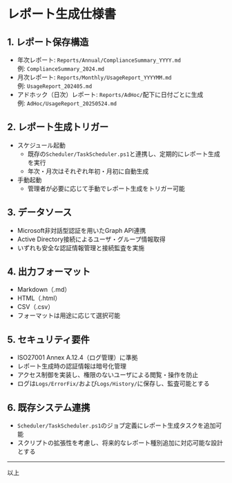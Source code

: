 # レポート生成仕様書

## 1. レポート保存構造
- 年次レポート: `Reports/Annual/ComplianceSummary_YYYY.md`  
  例: `ComplianceSummary_2024.md`
- 月次レポート: `Reports/Monthly/UsageReport_YYYYMM.md`  
  例: `UsageReport_202405.md`
- アドホック（日次）レポート: `Reports/AdHoc/`配下に日付ごとに生成  
  例: `AdHoc/UsageReport_20250524.md`

## 2. レポート生成トリガー
- スケジュール起動  
  - 既存の`Scheduler/TaskScheduler.ps1`と連携し、定期的にレポート生成を実行  
  - 年次・月次はそれぞれ年初・月初に自動生成  
- 手動起動  
  - 管理者が必要に応じて手動でレポート生成をトリガー可能

## 3. データソース
- Microsoft非対話型認証を用いたGraph API連携  
- Active Directory接続によるユーザ・グループ情報取得  
- いずれも安全な認証情報管理と接続監査を実施

## 4. 出力フォーマット
- Markdown（.md）  
- HTML（.html）  
- CSV（.csv）  
- フォーマットは用途に応じて選択可能

## 5. セキュリティ要件
- ISO27001 Annex A.12.4（ログ管理）に準拠  
- レポート生成時の認証情報は暗号化管理  
- アクセス制御を実装し、権限のないユーザによる閲覧・操作を防止  
- ログは`Logs/ErrorFix/`および`Logs/History/`に保存し、監査可能とする

## 6. 既存システム連携
- `Scheduler/TaskScheduler.ps1`のジョブ定義にレポート生成タスクを追加可能  
- スクリプトの拡張性を考慮し、将来的なレポート種別追加に対応可能な設計とする

---

以上